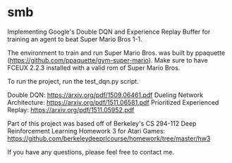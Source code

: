 # smb
Implementing Google's Double DQN and Experience Replay Buffer for training an agent to beat Super Mario Bros 1-1.

The environment to train and run Super Mario Bros. was built by ppaquette (https://github.com/ppaquette/gym-super-mario).
Make sure to have FCEUX 2.2.3 installed with a valid rom of Super Mario Bros.

To run the project, run the test_dqn.py script.

Double DQN: https://arxiv.org/pdf/1509.06461.pdf
Dueling Network Architecture: https://arxiv.org/pdf/1511.06581.pdf
Prioritized Experienced Replay: https://arxiv.org/pdf/1511.05952.pdf

Part of this project was based off of  Berkeley's CS 294-112 Deep Reinforcement Learning Homework 3 for Atari Games: https://github.com/berkeleydeeprlcourse/homework/tree/master/hw3

If you have any questions, please feel free to contact me.
